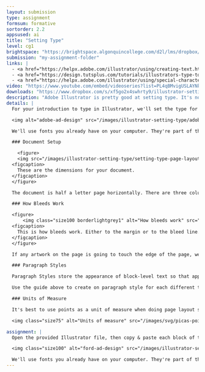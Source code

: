 ```yaml
---
layout: submission
type: assignment
formsum: formative
sortorder: 2.2
appsused: ai
title: "Setting Type"
level: cg1
brightspace: "https://brightspace.algonquincollege.com/d2l/lms/dropbox/user/folder_submit_files.d2l?db=289051&grpid=0&isprv=0&bp=0&ou=314355"
submission: "my-assignment-folder"
links: |
  - <a href="https://helpx.adobe.com/illustrator/using/creating-text.html" target="_blank" title="Create Type in Illustrator">Adobe: Create Type</a>
  - <a href="https://design.tutsplus.com/tutorials/illustrators-type-tool-a-comprehensive-introduction--vector-521" target="_blank" title="Tutsplus: Intro to Type">Tutsplus: Intro to Type</a>
  - <a href="https://helpx.adobe.com/illustrator/using/special-characters.html" target="_blank" title="Using Special Characters">Using Special Characters</a>
video: "https://www.youtube.com/embed/videoseries?list=PL4qBMvigUSLAYNkJloWY5-PIQSHFt1UT_"
downloads: "https://www.dropbox.com/s/xf5go2x4swhrty9/illustrator-setting-type.zip?dl=1"
description: "Adobe Illustrator is pretty good at setting type. It's no InDesign, but it can set point type, area type, type on a path and more. What's really great, is that you don't always need to draw a box to type."
details: |
  For your introduction to type in Illustrator, we'll set the type for a half-letter sized advertisment for Adobe Illustrator in Adobe Illustrator. Pretty meta, eh? We'll use this layout to discover how to set point type and area type. We'll put text in columns. The appearance of the text will be controlled with Paragraph Styles.

  <img alt="adobe-ad-design" src="/images/illustrator-setting-type/adobe-ad-design.jpg">

  We'll use fonts you already have on your computer. They're part of the **Myriad Variable Concept Condensed**.

  ### Document Setup

    <figure>
    <img src="/images/illustrator-setting-type/setting-type-page-layout.jpg" alt="Setting Type Page Setup" class="size100">
  <figcaption>
    These are the dimensions for your document.
  </figcaption>
  </figure>

  The document is half a letter page horizontally. There are three columns that have 1/8" gutters. The margins are a quarter inch all around. InDesign can do all this for you. In Illustrator, we draw our grid with stroked boxes, then convert them to guides.

  ### How Bleeds Work

  <figure>
      <img class="size100 borderlightgrey1" alt="How bleeds work" src="/images/illustrator-setting-type/indesign-bleeds.jpg">
  <figcaption>
    This is how bleeds work. Either to the margin or to the bleed line. Nothing in between.
  </figcaption>
  </figure>

  If any artwork on the page is going to touch the edge of the page, we need to extend it to the bleed line. **Bleeds are always 1/8" or 0.125".** Be precise.

  ### Paragraph Styles

  Paragraph Styles store the appearance of block-level text so that appearance can be applied to various instances of text throughout your document. If the attributes of a paragraph style is edited, all the text with that paragraph style applied will change. This is very convenient when you have a lot of text to format. Edits can be done globally with only a few clicks.

  Use the guide above to create on paragraph style for each different text formatting definition.

  ### Units of Measure

  It's best to use points as a unit of measure when doing page layout since type is measured in points. This gives you one common measuring system.

  <img class="size75" alt="Units of measure" src="/images/svg/picas-points-and-inches.svg">

assignment: |
  Open the provided Illustrator file, then copy & paste each block of text as either point type or area type as is appropriate. Make sure all the text has a paragraph style attached.

  <img class="size100" alt="ford-ad-design" src="/images/illustrator-setting-type/ford-ad-design.jpg">

  We'll use fonts you already have on your computer. They're part of the **Acumin Variable Concept Wide**.
---
```

